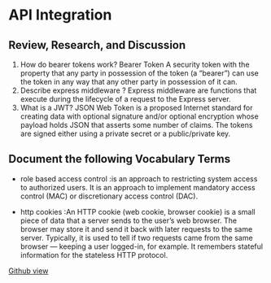 # API Integration

## Review, Research, and Discussion

1. How do bearer tokens work? Bearer Token A security token with the property that any party in possession of the token (a “bearer”) can use the token in any way that any other party in possession of it can.
2. Describe express middleware ? Express middleware are functions that execute during the lifecycle of a request to the Express server.
3. What is a JWT? JSON Web Token is a proposed Internet standard for creating data with optional signature and/or optional encryption whose payload holds JSON that asserts some number of claims. The tokens are signed either using a private secret or a public/private key.

## Document the following Vocabulary Terms

+ role based access control :is an approach to restricting system access to authorized users. It is an approach to implement mandatory access control (MAC) or discretionary access control (DAC).

+ http cookies :An HTTP cookie (web cookie, browser cookie) is a small piece of data that a server sends to the user’s web browser. The browser may store it and send it back with later requests to the same server. Typically, it is used to tell if two requests came from the same browser — keeping a user logged-in, for example. It remembers stateful information for the stateless HTTP protocol.

[Github view](https://github.com/sbkhaloof/growthmindsit)
